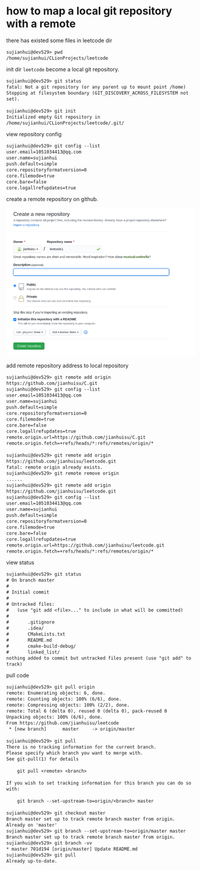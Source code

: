 # how to map a local git repository with a remote

there has existed some files in leetcode dir

    sujianhui@dev529> pwd
    /home/sujianhui/CLionProjects/leetcode

init dir `leetcode` become a local git repository.

    sujianhui@dev529> git status
    fatal: Not a git repository (or any parent up to mount point /home)
    Stopping at filesystem boundary (GIT_DISCOVERY_ACROSS_FILESYSTEM not set).
    
    sujianhui@dev529> git init
    Initialized empty Git repository in /home/sujianhui/CLionProjects/leetcode/.git/

view repository config

    sujianhui@dev529> git config --list
    user.email=1051034413@qq.com
    user.name=sujianhui
    push.default=simple
    core.repositoryformatversion=0
    core.filemode=true
    core.bare=false
    core.logallrefupdates=true

create a remote repository on github.

![](.static_images/c91c5311.png)

add remote repository address to local repository

    sujianhui@dev529> git remote add origin https://github.com/jianhuisu/C.git
    sujianhui@dev529> git config --list
    user.email=1051034413@qq.com
    user.name=sujianhui
    push.default=simple
    core.repositoryformatversion=0
    core.filemode=true
    core.bare=false
    core.logallrefupdates=true
    remote.origin.url=https://github.com/jianhuisu/C.git
    remote.origin.fetch=+refs/heads/*:refs/remotes/origin/*
    
    sujianhui@dev529> git remote add origin https://github.com/jianhuisu/leetcode.git
    fatal: remote origin already exists.
    sujianhui@dev529> git remote remove origin
    ......
    sujianhui@dev529> git remote add origin https://github.com/jianhuisu/leetcode.git
    sujianhui@dev529> git config --list
    user.email=1051034413@qq.com
    user.name=sujianhui
    push.default=simple
    core.repositoryformatversion=0
    core.filemode=true
    core.bare=false
    core.logallrefupdates=true
    remote.origin.url=https://github.com/jianhuisu/leetcode.git
    remote.origin.fetch=+refs/heads/*:refs/remotes/origin/*

view status

    sujianhui@dev529> git status
    # On branch master
    #
    # Initial commit
    #
    # Untracked files:
    #   (use "git add <file>..." to include in what will be committed)
    #
    #       .gitignore
    #       .idea/
    #       CMakeLists.txt
    #       README.md
    #       cmake-build-debug/
    #       linked_list/
    nothing added to commit but untracked files present (use "git add" to track)

pull code

    sujianhui@dev529> git pull origin
    remote: Enumerating objects: 6, done.
    remote: Counting objects: 100% (6/6), done.
    remote: Compressing objects: 100% (2/2), done.
    remote: Total 6 (delta 0), reused 0 (delta 0), pack-reused 0
    Unpacking objects: 100% (6/6), done.
    From https://github.com/jianhuisu/leetcode
     * [new branch]      master     -> origin/master
    
    sujianhui@dev529> git pull
    There is no tracking information for the current branch.
    Please specify which branch you want to merge with.
    See git-pull(1) for details
    
        git pull <remote> <branch>
    
    If you wish to set tracking information for this branch you can do so with:
    
        git branch --set-upstream-to=origin/<branch> master
    
    sujianhui@dev529> git checkout master
    Branch master set up to track remote branch master from origin.
    Already on 'master'
    sujianhui@dev529> git branch --set-upstream-to=origin/master master
    Branch master set up to track remote branch master from origin.
    sujianhui@dev529> git branch -vv
    * master 701d194 [origin/master] Update README.md
    sujianhui@dev529> git pull
    Already up-to-date.
 
